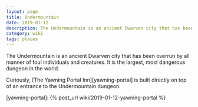 ```yaml
---
layout: page
title: Undermountain
date: 2019-01-12
description: The Undermountain is an ancient Dwarven city that has been overrun by all manner of foul individuals and creatures. It is the largest, most dangerous dungeon in the world.
category: wiki
tags: places
---
```


The Undermountain is an ancient Dwarven city that has been overrun by all manner of foul individuals and creatures. It is the largest, most dangerous dungeon in the world.

Curiously, [The Yawning Portal Inn][yawning-portal] is built directly on top of an entrance to the Undermountain dungeon.

[yawning-portal]: {% post_url wiki/2019-01-12-yawning-portal %}
